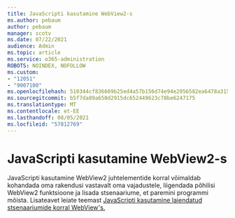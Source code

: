 ```yaml
---
title: JavaScripti kasutamine WebView2-s
ms.author: pebaum
author: pebaum
manager: scotv
ms.date: 07/22/2021
audience: Admin
ms.topic: article
ms.service: o365-administration
ROBOTS: NOINDEX, NOFOLLOW
ms.custom:
- "12051"
- "9007100"
ms.openlocfilehash: 510344cf836609b25ed4a57b156d74e94e2056582ea6478a315d34697ddf5048
ms.sourcegitcommit: b5f7da89a650d2915dc652449623c78be6247175
ms.translationtype: MT
ms.contentlocale: et-EE
ms.lasthandoff: 08/05/2021
ms.locfileid: "57812769"
---
```

# <a name="use-javascript-in-webview2"></a>JavaScripti kasutamine WebView2-s

JavaScripti kasutamine WebView2 juhtelementide korral võimaldab kohandada oma rakendusi vastavalt oma vajadustele, liigendada põhilisi WebView2 funktsioone ja lisada stsenaariume, et paremini programmi mõista. Lisateavet leiate teemast [JavaScripti kasutamine laiendatud stsenaariumide korral WebView's.](/microsoft-edge/webview2/how-to/javascript)
